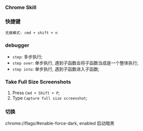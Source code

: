 <!--
abbrlink: 6e5ls1fr
-->

### Chrome Skill

### 快捷键

```
无痕模式: cmd + shift + n
```

### debugger

* `step`: 多步执行;
* `step over`: 单步执行, 遇到子函数会将子函数当成是一个整体执行;
* `step into`: 单步执行, 遇到子函数进入子函数;

### Take Full Size Screenshots

1. Press `Cmd + Shift + P`;
2. Type `Capture full size screenshot`;

### 切换

chrome://flags/#enable-force-dark, enabled 启动暗黑